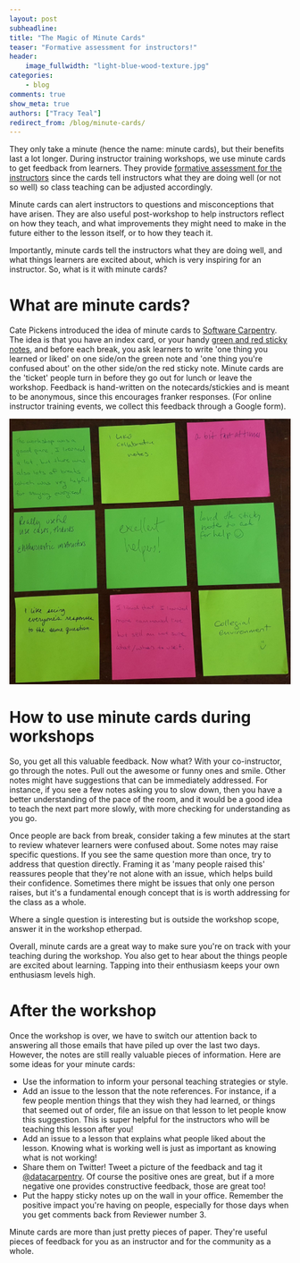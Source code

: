 ```yaml
---
layout: post
subheadline:
title: "The Magic of Minute Cards"
teaser: "Formative assessment for instructors!"
header:
    image_fullwidth: "light-blue-wood-texture.jpg"
categories:
    - blog
comments: true
show_meta: true
authors: ["Tracy Teal"]
redirect_from: /blog/minute-cards/
---
```


They only take a minute (hence the name: minute cards), but their benefits last a lot longer. 
During instructor training workshops, we use minute cards to get feedback from learners. 
They provide [formative assessment for the instructors](http://swcarpentry.github.io/instructor-training/15-practices/) since 
the cards tell instructors what they are doing well (or not so well) so class teaching can be adjusted accordingly.

Minute cards can alert instructors to questions and misconceptions that have arisen. They are also useful post-workshop to help 
instructors reflect on how they teach, and what improvements they might need to make in the future either to the lesson itself, or to how they teach it. 

Importantly, minute cards tell the instructors what they are doing well, and what things learners are excited about, 
which is very inspiring for an instructor. So, what is it with minute cards?

# What are minute cards?

Cate Pickens introduced the idea of minute cards to [Software Carpentry](https://software-carpentry.org/). The idea is that you have an index card, or your 
handy [green and red sticky notes](http://www.datacarpentry.org/blog/formative-assessment/), and before each break, 
you ask learners to write 'one thing you learned or liked' on one side/on the green note and 'one thing you're confused about' on the other side/on the red sticky note. Minute cards are the 'ticket' people turn in before 
they go out for lunch or leave the workshop. Feedback is hand-written on the notecards/stickies and is meant to be anonymous, since this encourages franker responses. 
(For online instructor training events, we 
collect this feedback through a Google form). 

![Negative and positive feedback](/images/stickynote.jpg "Minute cards")

# How to use minute cards during workshops

So, you get all this valuable feedback. Now what? With your co-instructor, go through the notes. Pull out the awesome or funny ones and smile. 
Other notes might have suggestions that can be immediately addressed. For instance, if you see a few notes asking you to slow down, then you have a better 
understanding of the pace of the room, and it would be a good idea to teach the next part more slowly, with more checking for understanding as you go. 

Once people are back from break, consider taking a few minutes at the start to review whatever learners were confused about. 
Some notes may raise specific questions. If you see the same question more than once, try to address that question directly. 
Framing it as 'many people raised this' reassures people that they're not alone with an issue, which helps build their confidence. 
Sometimes there might be issues that only one person raises, but it's a fundamental enough concept that is is worth 
addressing for the class as a whole. 

Where a single question is interesting but is outside the workshop scope, answer it in the workshop etherpad. 

Overall, minute cards are a great way to make sure you're on track with your teaching during the workshop. 
You also get to hear about the things people are excited about learning. Tapping into their enthusiasm keeps your own enthusiasm levels high. 

# After the workshop

Once the workshop is over, we have to switch our attention back to answering all those emails that have piled up over the last two days. 
However, the notes are still really valuable pieces of information. Here are some ideas for your minute cards:

- Use the information to inform your personal teaching strategies or style. 	 	
- Add an issue to the lesson that the note references. For instance, if a few people mention things that they wish they had learned, or 
things that seemed out of order, file an issue on that lesson to let people know this suggestion. 
This is super helpful for the instructors who will be teaching this lesson after you!
- Add an issue to a lesson that explains what people liked about the lesson. Knowing what is working well is just as important as knowing what is not working!
- Share them on Twitter! Tweet a picture of the feedback and tag it [@datacarpentry](https://twitter.com/datacarpentry). Of course the positive ones are great, 
but if a more negative one provides constructive feedback, those are great too! 	
- Put the happy sticky notes up on the wall in your office. Remember the positive impact you're having on people, especially for those days when
you get comments back from Reviewer number 3.

Minute cards are more than just pretty pieces of paper. They're useful pieces of feedback for you as an instructor and for the community as a whole.
